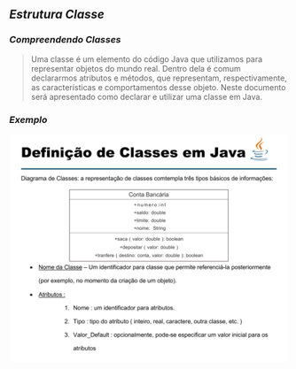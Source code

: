 ## _Estrutura Classe_

### _Compreendendo Classes_

> Uma classe é um elemento do código Java que utilizamos para representar objetos do mundo real. Dentro dela é comum declararmos atributos e métodos, que representam, respectivamente, as características e comportamentos desse objeto. Neste documento será apresentado como declarar e utilizar uma classe em Java.

### _Exemplo_
![Imagem Classes](/Aula%2001%20-%2001%20-%20Orienta%C3%A7%C3%A3o%20Objeto/Image/Classes.jpg)
